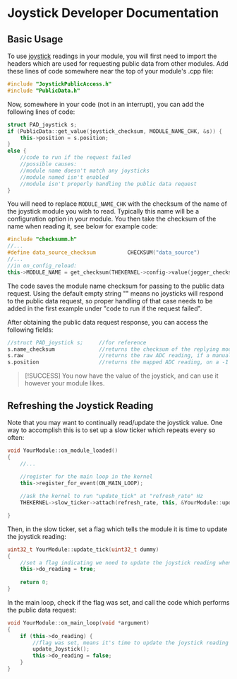 
# Joystick Developer Documentation

## Basic Usage
To use [joystick](joystick) readings in your module, you will first need to import the headers which are used for requesting public data from other modules. Add these lines of code somewhere near the top of your module's .cpp file:

```cpp
#include "JoystickPublicAccess.h"
#include "PublicData.h"
```

Now, somewhere in your code (not in an interrupt), you can add the following lines of code:
```cpp
struct PAD_joystick s;
if (PublicData::get_value(joystick_checksum, MODULE_NAME_CHK, &s)) {
    this->position = s.position;
}
else {
    //code to run if the request failed
    //possible causes:
    //module name doesn't match any joysticks
    //module named isn't enabled
    //module isn't properly handling the public data request
}
```

You will need to replace `MODULE_NAME_CHK` with the checksum of the name of the joystick module you wish to read. Typically this name will be a configuration option in your module. You then take the checksum of the name when reading it, see below for example code:

```cpp
#include "checksumm.h"
//...
#define data_source_checksum          CHECKSUM("data_source")
//...
//in on_config_reload:
this->MODULE_NAME = get_checksum(THEKERNEL->config->value(jogger_checksum, data_source_checksum)->by_default("")->as_string());
```

The code saves the module name checksum for passing to the public data request. Using the default empty string "" means no joysticks will respond to the public data request, so proper handling of that case needs to be added in the first example under "code to run if the request failed".

After obtaining the public data request response, you can access the following fields:
```cpp
//struct PAD_joystick s;     //for reference
s.name_checksum              //returns the checksum of the replying module name
s.raw                        //returns the raw ADC reading, if a manual mapping to usable numbers is required
s.position                   //returns the mapped ADC reading, on a -1 to 1 scale, this is the most common value to use
```

> [!SUCCESS]
> You now have the value of the joystick, and can use it however your module likes.

## Refreshing the Joystick Reading
Note that you may want to continually read/update the joystick value. One way to accomplish this is to set up a slow ticker which repeats every so often:

```cpp
void YourModule::on_module_loaded()
{
    //...
    
    //register for the main loop in the kernel
    this->register_for_event(ON_MAIN_LOOP);

    //ask the kernel to run "update_tick" at "refresh_rate" Hz
    THEKERNEL->slow_ticker->attach(refresh_rate, this, &YourModule::update_tick);

}
```

Then, in the slow ticker, set a flag which tells the module it is time to update the joystick reading:

```cpp
uint32_t YourModule::update_tick(uint32_t dummy)
{
    //set a flag indicating we need to update the joystick reading when in the main loop
    this->do_reading = true;
    
    return 0;
}
```

In the main loop, check if the flag was set, and call the code which performs the public data request:

```cpp
void YourModule::on_main_loop(void *argument)
{   
    if (this->do_reading) {
        //flag was set, means it's time to update the joystick reading
        update_Joystick();
        this->do_reading = false;
    }
}
```
